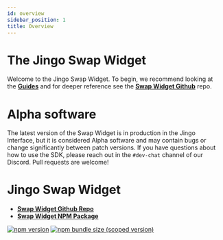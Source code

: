 ```yaml
---
id: overview
sidebar_position: 1
title: Overview
---
```


# The Jingo Swap Widget

Welcome to the Jingo Swap Widget. To begin, we recommend looking at the [**Guides**](./guides/swap-widget.mdx) and for deeper reference see the [**Swap Widget Github**](https://github.com/Jingo-Finance/widgets) repo.

# Alpha software

The latest version of the Swap Widget is in production in the Jingo Interface,
but it is considered Alpha software and may contain bugs or change significantly between patch versions.
If you have questions about how to use the SDK, please reach out in the `#dev-chat` channel of our Discord.
Pull requests are welcome!

# Jingo Swap Widget

- [**Swap Widget Github Repo**](https://github.com/Jingo-Finance/widgets)
- [**Swap Widget NPM Package**](https://www.npmjs.com/package/@pollum-io/widgets)

[![npm version](https://img.shields.io/npm/v/@pegasys-fi/widgets/latest.svg)](https://www.npmjs.com/package/@pollum-io/v3-sdk/v/latest)
[![npm bundle size (scoped version)](https://img.shields.io/bundlephobia/minzip/@pegasys-fi/widgets/latest.svg)](https://bundlephobia.com/result?p=@pollum-io/v3-sdk@latest)
